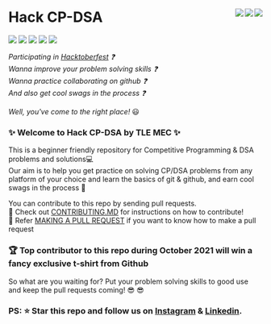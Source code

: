 # Hack CP-DSA <img align = "right" src ="https://img.shields.io/github/watchers/TLE-MEC/Hack-CP-DSA?style=social"> <img align = "right" src ="https://img.shields.io/github/stars/TLE-MEC/Hack-CP-DSA?style=social">    <img align = "right" src ="https://img.shields.io/github/forks/TLE-MEC/Hack-CP-DSA?style=social">

<img src="https://img.shields.io/github/contributors/TLE-MEC/Hack-CP-DSA">  <img src="https://img.shields.io/tokei/lines/github/TLE-MEC/Hack-CP-DSA">             <img src="https://img.shields.io/github/languages/count/TLE-MEC/Hack-CP-DSA"> <img src="https://img.shields.io/github/issues/TLE-MEC/Hack-CP-DSA">
<img src="https://img.shields.io/badge/PRs-welcome-brightgreen.svg">

_Participating in [Hacktoberfest](https://hacktoberfest.digitalocean.com/) :question:_      
_Wanna improve your problem solving skills :question:_      
_Wanna practice collaborating on github :question:_        
_And also get cool swags in the process :question:_        
 
_Well, you've come to the right place!_ :smiley:    

###  :sparkles: Welcome to Hack CP-DSA by TLE MEC :sparkles:    
This is a beginner friendly repository for Competitive Programming & DSA problems and solutions💻       
Our aim is to help you get practice on solving CP/DSA  problems from any platform of your choice and learn the basics of git & github, and earn cool swags in the process 🎉   

You can contribute to this repo by sending pull requests.    
:pencil: Check out [CONTRIBUTING.MD](https://github.com/Vishruth-S/CompetitiveCode/blob/main/CONTRIBUTING.md) for instructions on how to contribute!   
:pencil: Refer [MAKING A PULL REQUEST](https://github.com/Vishruth-S/CompetitiveCode/blob/main/CONTRIBUTING.md) if you want to know how to make a pull request    

### 🏆 Top contributor to this repo during October 2021 will win a fancy exclusive t-shirt from Github 
So what are you waiting for? Put your problem solving skills to good use and keep the pull requests coming! :sunglasses: :sunglasses:    

### PS: :star: Star this repo and follow us on [Instagram](https://www.instagram.com/tle.mec/) & [Linkedin](https://www.linkedin.com/company/tle-mec/).   


